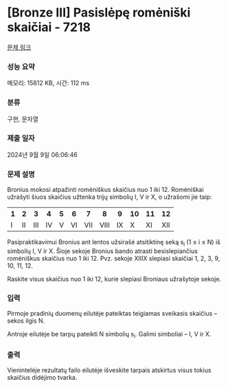 # [Bronze III] Pasislėpę romėniški skaičiai - 7218 

[문제 링크](https://www.acmicpc.net/problem/7218) 

### 성능 요약

메모리: 15812 KB, 시간: 112 ms

### 분류

구현, 문자열

### 제출 일자

2024년 9월 9일 06:06:46

### 문제 설명

<p>Bronius mokosi atpažinti romėniškus skaičius nuo 1 iki 12. Romėniškai užrašyti šiuos skaičius užtenka trijų simbolių I, V ir X, o užrašomi jie taip:</p>

<table class="table table-bordered table-center-50 th-center td-center">
	<tbody>
		<tr>
			<th>1</th>
			<th>2</th>
			<th>3</th>
			<th>4</th>
			<th>5</th>
			<th>6</th>
			<th>7</th>
			<th>8</th>
			<th>9</th>
			<th>10</th>
			<th>11</th>
			<th>12</th>
		</tr>
		<tr>
			<td>I</td>
			<td>II</td>
			<td>III</td>
			<td>IV</td>
			<td>V</td>
			<td>VI</td>
			<td>VII</td>
			<td>VIII</td>
			<td>IX</td>
			<td>X</td>
			<td>XI</td>
			<td>XII</td>
		</tr>
	</tbody>
</table>

<p>Pasipraktikavimui Bronius ant lentos užsirašė atsitiktinę seką s<sub>i</sub> (1 ≤ i ≤ N) iš simbolių I, V ir X. Šioje sekoje Bronius bando atrasti besislepiančius romėniškus skaičius nuo 1 iki 12. Pvz. sekoje XIIIX slepiasi skaičiai 1, 2, 3, 9, 10, 11, 12.</p>

<p>Raskite visus skaičius nuo 1 iki 12, kurie slepiasi Broniaus užrašytoje sekoje.</p>

### 입력 

 <p>Pirmoje pradinių duomenų eilutėje pateiktas teigiamas sveikasis skaičius – sekos ilgis N.</p>

<p>Antroje eilutėje be tarpų pateikti N simbolių s<sub>i</sub>. Galimi simboliai – I, V ir X.</p>

### 출력 

 <p>Vienintelėje rezultatų failo eilutėje išveskite tarpais atskirtus visus tokius skaičius didėjimo tvarka.</p>

